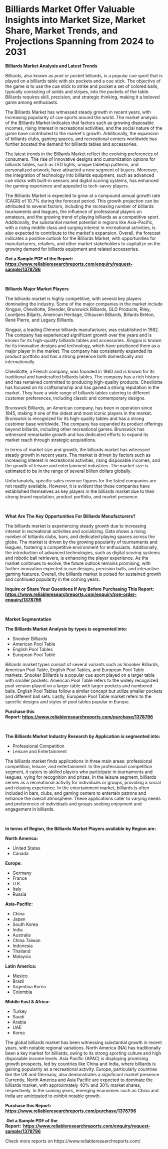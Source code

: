 <p><h1>Billiards Market Offer Valuable Insights into Market Size, Market Share, Market Trends, and Projections Spanning from 2024 to 2031</h1></p><p><strong>Billiards Market Analysis and Latest Trends</strong></p>
<p><p>Billiards, also known as pool or pocket billiards, is a popular cue sport that is played on a billiards table with six pockets and a cue stick. The objective of the game is to use the cue stick to strike and pocket a set of colored balls, typically consisting of solids and stripes, into the pockets of the table. Billiards requires skill, precision, and strategic thinking, making it a beloved game among enthusiasts.</p><p>The Billiards Market has witnessed steady growth in recent years, with increasing popularity of cue sports around the world. The market analysis of the Billiards Market indicates that factors such as growing disposable incomes, rising interest in recreational activities, and the social nature of the game have contributed to the market's growth. Additionally, the expansion of billiards clubs, gaming spaces, and recreational centers worldwide has further boosted the demand for billiards tables and accessories.</p><p>The latest trends in the Billiards Market reflect the evolving preferences of consumers. The rise of innovative designs and customization options for billiards tables, such as LED lights, unique tabletop patterns, and personalized artwork, have attracted a new segment of buyers. Moreover, the integration of technology into billiards equipment, such as advanced cue sticks with built-in sensors and digital scoring systems, has enhanced the gaming experience and appealed to tech-savvy players.</p><p>The Billiards Market is expected to grow at a compound annual growth rate (CAGR) of 10.7% during the forecast period. This growth projection can be attributed to several factors, including the increasing number of billiards tournaments and leagues, the influence of professional players on amateurs, and the growing trend of playing billiards as a competitive sport. Additionally, the substantial market potential in regions like Asia-Pacific, with a rising middle class and surging interest in recreational activities, is also expected to contribute to the market's expansion. Overall, the forecast indicates a positive outlook for the Billiards Market, with opportunities for manufacturers, retailers, and other market stakeholders to capitalize on the growing demand for billiards equipment and related accessories.</p></p>
<p><strong>Get a Sample PDF of the Report:&nbsp; <a href="https://www.reliableresearchreports.com/enquiry/request-sample/1378796">https://www.reliableresearchreports.com/enquiry/request-sample/1378796</a></strong></p>
<p>&nbsp;</p>
<p><strong>Billiards Major Market Players</strong></p>
<p><p>The billiards market is highly competitive, with several key players dominating the industry. Some of the major companies in the market include Xingpai, Chevillotte, Shender, Brunswick Billiards, GLD Products, Riley, Loontjens Biljarts, American Heritage, Olhausen Billiards, Billards Bréton, René Pierre, and Legacy Billiards.</p><p>Xingpai, a leading Chinese billiards manufacturer, was established in 1982. The company has experienced significant growth over the years and is known for its high-quality billiards tables and accessories. Xingpai is known for its innovative designs and technology, which have positioned them as a major player in the market. The company has consistently expanded its product portfolio and has a strong presence both domestically and internationally.</p><p>Chevillotte, a French company, was founded in 1860 and is known for its traditional and handcrafted billiards tables. The company has a rich history and has remained committed to producing high-quality products. Chevillotte has focused on its craftsmanship and has gained a strong reputation in the market. They have a wide range of billiards tables catering to different customer preferences, including classic and contemporary designs.</p><p>Brunswick Billiards, an American company, has been in operation since 1845, making it one of the oldest and most iconic players in the market. Brunswick is recognized for its high-quality tables and has a strong customer base worldwide. The company has expanded its product offerings beyond billiards, including other recreational games. Brunswick has witnessed remarkable growth and has dedicated efforts to expand its market reach through strategic acquisitions.</p><p>In terms of market size and growth, the billiards market has witnessed steady growth in recent years. The market is driven by factors such as increasing interest in recreational activities, rising disposable incomes, and the growth of leisure and entertainment industries. The market size is estimated to be in the range of several billion dollars globally.</p><p>Unfortunately, specific sales revenue figures for the listed companies are not readily available. However, it is evident that these companies have established themselves as key players in the billiards market due to their strong brand reputation, product portfolio, and market presence.</p></p>
<p>&nbsp;</p>
<p><strong>What Are The Key Opportunities For Billiards Manufacturers?</strong></p>
<p><p>The billiards market is experiencing steady growth due to increasing interest in recreational activities and socializing. Data shows a rising number of billiards clubs, bars, and dedicated playing spaces across the globe. The market is driven by the growing popularity of tournaments and leagues, fostering a competitive environment for enthusiasts. Additionally, the introduction of advanced technologies, such as digital scoring systems and robotic ball retrievers, is enhancing the player experience. As the market continues to evolve, the future outlook remains promising, with further innovation expected in cue designs, precision balls, and interactive gaming features. Overall, the billiards market is poised for sustained growth and continued popularity in the coming years.</p></p>
<p><strong>Inquire or Share Your Questions If Any Before Purchasing This Report: <a href="https://www.reliableresearchreports.com/enquiry/pre-order-enquiry/1378796">https://www.reliableresearchreports.com/enquiry/pre-order-enquiry/1378796</a></strong></p>
<p>&nbsp;</p>
<p><strong>Market Segmentation</strong></p>
<p><strong>The Billiards Market Analysis by types is segmented into:</strong></p>
<p><ul><li>Snooker Billiards</li><li>American Pool Table</li><li>English Pool Tables</li><li>European Pool Table</li></ul></p>
<p><p>Billiards market types consist of several variants such as Snooker Billiards, American Pool Table, English Pool Tables, and European Pool Table markets. Snooker Billiards is a popular cue sport played on a larger table with smaller pockets. American Pool Table refers to the widely recognized pool version played on a larger table with larger pockets and numbered balls. English Pool Tables follow a similar concept but utilize smaller pockets and different ball sets. Lastly, European Pool Table market refers to the specific designs and styles of pool tables popular in Europe.</p></p>
<p><strong>Purchase this Report:&nbsp;<a href="https://www.reliableresearchreports.com/purchase/1378796">https://www.reliableresearchreports.com/purchase/1378796</a></strong></p>
<p>&nbsp;</p>
<p><strong>The Billiards Market Industry Research by Application is segmented into:</strong></p>
<p><ul><li>Professional Competition</li><li>Leisure and Entertainment</li></ul></p>
<p><p>The billiards market finds applications in three main areas: professional competition, leisure, and entertainment. In the professional competition segment, it caters to skilled players who participate in tournaments and leagues, vying for recognition and prizes. In the leisure segment, billiards serves as a recreational activity for individuals or groups, providing a social and relaxing experience. In the entertainment market, billiards is often included in bars, clubs, and gaming centers to entertain patrons and enhance the overall atmosphere. These applications cater to varying needs and preferences of individuals and groups seeking enjoyment and engagement in billiards.</p></p>
<p>&nbsp;</p>
<p><strong>In terms of Region, the Billiards Market Players available by Region are:</strong></p>
<p>
    <p> <strong> North America: </strong>
        <ul>
            <li>United States</li>
            <li>Canada</li>
        </ul>
        </p> 
    <p> <strong> Europe: </strong>
        <ul>
            <li>Germany</li>
            <li>France</li>
            <li>U.K.</li>
            <li>Italy</li>
            <li>Russia</li>
        </ul>
        </p> 
    <p> <strong> Asia-Pacific: </strong>
        <ul>
            <li>China</li>
            <li>Japan</li>
            <li>South Korea</li>
            <li>India</li>
            <li>Australia</li>
            <li>China Taiwan</li>
            <li>Indonesia</li>
            <li>Thailand</li>
            <li>Malaysia</li>
        </ul>
        </p> 
    <p> <strong> Latin America: </strong>
        <ul>
            <li>Mexico</li>
            <li>Brazil</li>
            <li>Argentina Korea</li>
            <li>Colombia</li>
        </ul>
        </p> 
    <p> <strong> Middle East & Africa: </strong>
        <ul>
            <li>Turkey</li>
            <li>Saudi</li>
            <li>Arabia</li>
            <li>UAE</li>
            <li>Korea</li>
        </ul>
    </p>
    </p>
<p><p>The global billiards market has been witnessing substantial growth in recent years, with notable regional variations. North America (NA) has traditionally been a key market for billiards, owing to its strong sporting culture and high disposable income levels. Asia Pacific (APAC) is displaying promising growth prospects, led by countries like China and India, where billiards is gaining popularity as a recreational activity. Europe, particularly countries like the UK and Germany, also demonstrates a significant market presence. Currently, North America and Asia Pacific are expected to dominate the billiards market, with approximately 40% and 30% market shares, respectively. In the coming years, emerging economies such as China and India are anticipated to exhibit notable growth.</p></p>
<p><strong>Purchase this Report: <a href="https://www.reliableresearchreports.com/purchase/1378796">https://www.reliableresearchreports.com/purchase/1378796</a></strong></p>
<p>&nbsp;<strong>Get a Sample PDF of the Report:&nbsp;&nbsp;<a href="https://www.reliableresearchreports.com/enquiry/request-sample/1378796">https://www.reliableresearchreports.com/enquiry/request-sample/1378796</a></strong></p>
<p><strong></strong></p>
<p>Check more reports on https://www.reliableresearchreports.com/</p>